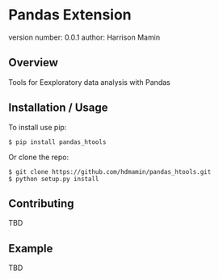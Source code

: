 Pandas Extension
===============================

version number: 0.0.1
author: Harrison Mamin

Overview
--------

Tools for Eexploratory data analysis with Pandas

Installation / Usage
--------------------

To install use pip:

    $ pip install pandas_htools


Or clone the repo:

    $ git clone https://github.com/hdmamin/pandas_htools.git
    $ python setup.py install
    
Contributing
------------

TBD

Example
-------

TBD